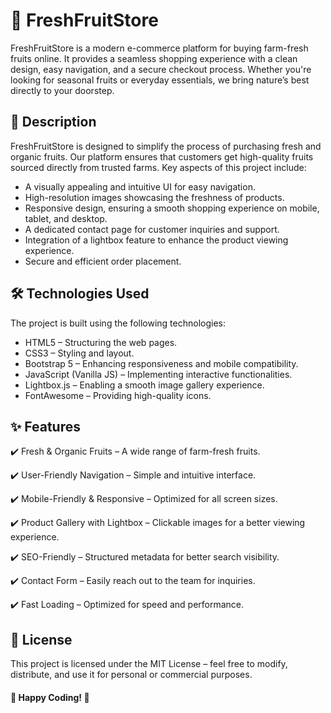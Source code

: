 
# 🍏 FreshFruitStore
FreshFruitStore is a modern e-commerce platform for buying farm-fresh fruits online. It provides a seamless shopping experience with a clean design, easy navigation, and a secure checkout process. Whether you're looking for seasonal fruits or everyday essentials, we bring nature’s best directly to your doorstep.

## 📜 Description
FreshFruitStore is designed to simplify the process of purchasing fresh and organic fruits. Our platform ensures that customers get high-quality fruits sourced directly from trusted farms. Key aspects of this project include:

- A visually appealing and intuitive UI for easy navigation.
- High-resolution images showcasing the freshness of products.
- Responsive design, ensuring a smooth shopping experience on mobile, tablet, and desktop.
- A dedicated contact page for customer inquiries and support.
- Integration of a lightbox feature to enhance the product viewing experience.
- Secure and efficient order placement.


## 🛠️ Technologies Used
The project is built using the following technologies:

- HTML5 – Structuring the web pages.
- CSS3 – Styling and layout.
- Bootstrap 5 – Enhancing responsiveness and mobile compatibility.
- JavaScript (Vanilla JS) – Implementing interactive functionalities.
- Lightbox.js – Enabling a smooth image gallery experience.
- FontAwesome – Providing high-quality icons.
## ✨ Features
✔️ Fresh & Organic Fruits – A wide range of farm-fresh fruits.

✔️ User-Friendly Navigation – Simple and intuitive interface.

✔️ Mobile-Friendly & Responsive – Optimized for all screen sizes.

✔️ Product Gallery with Lightbox – Clickable images for a better viewing experience.

✔️ SEO-Friendly – Structured metadata for better search visibility.

✔️ Contact Form – Easily reach out to the team for inquiries.

✔️ Fast Loading – Optimized for speed and performance.

## 📜 License
This project is licensed under the MIT License – feel free to modify, distribute, and use it for personal or commercial purposes.

#### 🚀 Happy Coding! 🎉  
